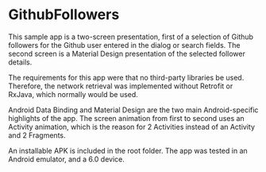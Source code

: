 # GithubFollowers

This sample app is a two-screen presentation, first of a selection of Github followers for the Github user entered in the dialog or search fields.
The second screen is a Material Design presentation of the selected follower details.

The requirements for this app were that no third-party libraries be used. Therefore, the network retrieval was implemented without Retrofit or RxJava, which normally would be used.

Android Data Binding and Material Design are the two main Android-specific highlights of the app. The screen animation from first to second uses an Activity animation, which is the reason for 2 Activities instead of an Activity and 2 Fragments.

An installable APK is included in the root folder. The app was tested in an Android emulator, and a 6.0 device.
